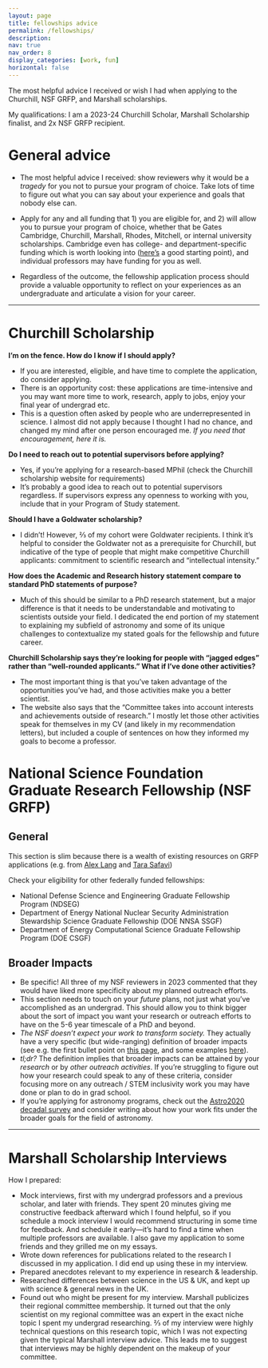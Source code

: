 ```yaml
---
layout: page
title: fellowships advice
permalink: /fellowships/
description:
nav: true
nav_order: 8
display_categories: [work, fun]
horizontal: false
---
```


The most helpful advice I received or wish I had when applying to the Churchill, NSF GRFP, and Marshall scholarships.

My qualifications: I am a 2023-24 Churchill Scholar, Marshall Scholarship finalist, and 2x NSF GRFP recipient. 
<!--- I went through two rounds of astronomy and physics graduate applications, and was accepted to 7/10 PhD programs my second time applying, including Harvard astronomy and MIT physics.  --->

# General advice

- The most helpful advice I received: show reviewers why it would be a *tragedy* for you not to pursue your program of choice. Take lots of time to figure out what you can say about your experience and goals that nobody else can.

- Apply for any and all funding that  1) you are eligible for, and 2) will allow you to pursue your program of choice,
whether that be Gates Cambridge, Churchill, Marshall, Rhodes, Mitchell, or internal university scholarships. 
Cambridge even has college- and department-specific funding which is worth looking into ([here’s](https://www.student-funding.cam.ac.uk/) a good starting point), and individual professors may have funding for you as well.
<!--- It goes without saying that these fellowships are highly competitive and 
Receiving a rejection from any one program says little about your competitiveness as an applicant.--->

- Regardless of the outcome, the fellowship application process should provide a valuable opportunity to reflect on your experiences as an undergraduate and articulate a vision for your career.

---
# Churchill Scholarship

**I’m on the fence. How do I know if I should apply?**  
- If you are interested, eligible, and have time to complete the application, do consider applying. 
- There is an opportunity cost: these applications are time-intensive and you may want more time to work, research, apply to jobs, enjoy your final year of undergrad etc.  
- This is a question often asked by people who are underrepresented in science. 
I almost did not apply because I thought I had no chance, and changed my mind after one person encouraged me. 
  *If you need that encouragement, here it is.*

**Do I need to reach out to potential supervisors before applying?**  
- Yes, if you’re applying for a research-based MPhil (check the Churchill scholarship website for requirements)
- It’s probably a good idea to reach out to potential supervisors regardless.
If supervisors express any openness to working with you, include that in your Program of Study statement.

**Should I have a Goldwater scholarship?**  
- I didn’t! However, ⅔ of my cohort were Goldwater recipients. I think it’s helpful to consider the Goldwater not as a prerequisite for Churchill, but indicative of the type of people that might make competitive Churchill applicants: commitment to scientific research and “intellectual intensity.”

**How does the Academic and Research history statement compare to standard PhD statements of purpose?**  
- Much of this should be similar to a PhD research statement, but a major difference is that it needs to be understandable and motivating to scientists outside your field. I dedicated the end portion of my statement to explaining my subfield of astronomy and some of its unique challenges to contextualize my stated goals for the fellowship and future career.

**Churchill Scholarship says they’re looking for people with “jagged edges” rather than “well-rounded applicants.” What if I’ve done other activities?**  
- The most important thing is that you’ve taken advantage of the opportunities you’ve had, and those activities make you a better scientist.
- The website also says that the “Committee takes into account interests and achievements outside of research.” I mostly let those other activities speak for themselves in my CV (and likely in my recommendation letters), but included a couple of sentences on how they informed my goals to become a professor.



# National Science Foundation Graduate Research Fellowship (NSF GRFP)

## General

This section is slim because there is a wealth of existing resources on GRFP applications (e.g. from [Alex Lang](https://www.alexhunterlang.com/nsf-fellowship) and [Tara Safavi](https://tsafavi.github.io/nsf-grfp.html))

Check your eligibility for other federally funded fellowships:  
- National Defense Science and Engineering Graduate Fellowship Program (NDSEG)  
- Department of Energy National Nuclear Security Administration Stewardship Science Graduate Fellowship (DOE NNSA SSGF)  
- Department of Energy Computational Science Graduate Fellowship Program (DOE CSGF)

## Broader Impacts

- Be specific! All three of my NSF reviewers in 2023 commented that they would have liked more specificity about my planned outreach efforts.  
- This section needs to touch on your *future* plans, not just what you’ve accomplished as an undergrad. 
  This should allow you to think bigger about the sort of impact you want your research or outreach efforts to have on the 5-6 year timescale of a PhD and beyond.  
- *The NSF doesn’t expect your work to transform society.*
They actually have a very specific (but wide-ranging) definition of broader impacts (see e.g. the first bullet point on [this page](https://new.nsf.gov/science-matters/nsf-101-five-tips-your-broader-impacts-statement), 
and some examples [here](https://new.nsf.gov/funding/learn/broader-impacts)).
- *tl;dr?* The definition implies that broader impacts can be attained by your *research* or by *other outreach activities*. 
If you’re struggling to figure out how your research could speak to any of these criteria, consider focusing more on any outreach / STEM inclusivity work you may have done or plan to do in grad school. 
- If you’re applying for astronomy programs, check out the [Astro2020 decadal survey](https://science.nasa.gov/astrophysics/resources/decadal-survey/2020-decadal-survey/) 
and consider writing about how your work fits under the broader goals for the field of astronomy.

---

# Marshall Scholarship Interviews

How I prepared:  
- Mock interviews, first with my undergrad professors and a previous scholar, and later with friends. They spent 20 minutes giving me constructive feedback afterward which I found helpful, so if you schedule a mock interview I would recommend structuring in some time for feedback. And schedule it early—it’s hard to find a time when multiple professors are available. I also gave my application to some friends and they grilled me on my essays.  
- Wrote down references for publications related to the research I discussed in my application. I did end up using these in my interview.  
- Prepared anecdotes relevant to my experience in research & leadership.  
- Researched differences between science in the US & UK, and kept up with science & general news in the UK.  
- Found out who might be present for my interview. Marshall publicizes their regional committee membership. It turned out that the only scientist on my regional committee was an expert in the exact niche topic I spent my undergrad researching. ⅔ of my interview were highly technical questions on this research topic, which I was not expecting given the typical Marshall interview advice. This leads me to suggest that interviews may be highly dependent on the makeup of your committee.
